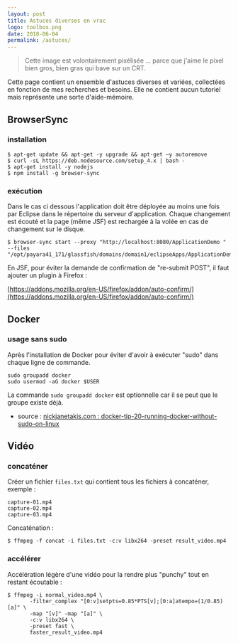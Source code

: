 ```yaml
---
layout: post
title: Astuces diverses en vrac
logo: toolbox.png
date: 2018-06-04
permalink: /astuces/
---
```


<div class="intro" markdown='1'>

> Cette image est volontairement pixélisée ... parce que j'aime le pixel bien gros, bien gras qui bave 
> sur un CRT.

Cette page contient un ensemble d'astuces diverses et variées, collectées en fonction de mes recherches
et besoins. Elle ne contient aucun tutoriel mais représente une sorte d'aide-mémoire.

</div>

<!--excerpt-->


## BrowserSync

### installation

```
$ apt-get update && apt-get -y upgrade && apt-get –y autoremove
$ curl -sL https://deb.nodesource.com/setup_4.x | bash -
$ apt-get install -y nodejs
$ npm install -g browser-sync
```

### exécution 

Dans le cas ci dessous l'application doit être déployée au moins une fois par Eclipse dans le répertoire
du serveur d'application. Chaque changement est écouté et la page (même JSF) est rechargée à la volée en 
cas de changement sur le disque.

```
$ browser-sync start --proxy "http://localhost:8080/ApplicationDemo " --files "/opt/payara41_171/glassfish/domains/domain1/eclipseApps/ApplicationDemo/**/*"
```

En JSF, pour éviter la demande de confirmation de "re-submit POST", il faut ajouter un plugin à Firefox :

[https://addons.mozilla.org/en-US/firefox/addon/auto-confirm/](https://addons.mozilla.org/en-US/firefox/addon/auto-confirm/)


## Docker

### usage sans sudo

Après l'installation de Docker pour éviter d'avoir à exécuter "sudo" dans chaque ligne de commande.

```
sudo groupadd docker
sudo usermod -aG docker $USER
```

La commande `sudo groupadd docker` est optionnelle car il se peut que le groupe existe déjà.

* source : [nickjanetakis.com : docker-tip-20-running-docker-without-sudo-on-linux](https://nickjanetakis.com/blog/docker-tip-20-running-docker-without-sudo-on-linux)

## Vidéo

### concaténer

Créer un fichier `files.txt` qui contient tous les fichiers à concaténer, exemple :

```
capture-01.mp4
capture-02.mp4
capture-03.mp4
```

Concaténation :

```
$ ffmpeg -f concat -i files.txt -c:v libx264 -preset result_video.mp4
```

### accélérer

Accélération légère d'une vidéo pour la rendre plus "punchy" tout en restant écoutable :

```
$ ffmpeg -i normal_video.mp4 \ 
       -filter_complex "[0:v]setpts=0.85*PTS[v];[0:a]atempo=(1/0.85)[a]" \
       -map "[v]" -map "[a]" \
       -c:v libx264 \
       -preset fast \
       faster_result_video.mp4
```

